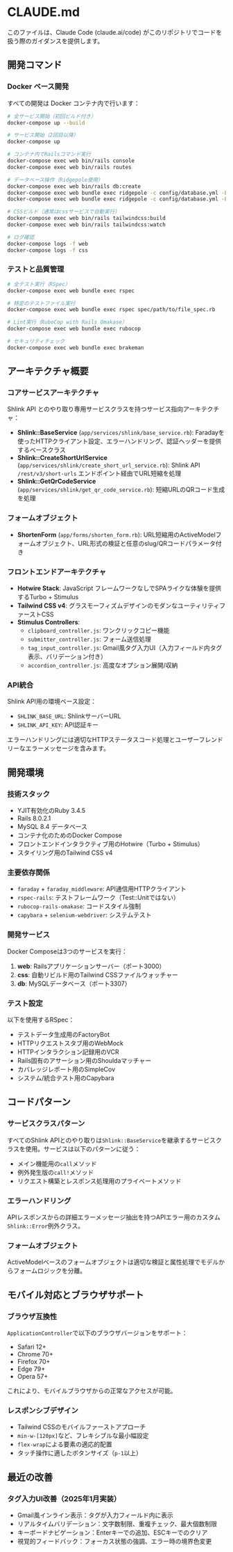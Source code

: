 # CLAUDE.md

このファイルは、Claude Code (claude.ai/code) がこのリポジトリでコードを扱う際のガイダンスを提供します。

## 開発コマンド

### Docker ベース開発
すべての開発は Docker コンテナ内で行います：

```bash
# 全サービス開始（初回ビルド付き）
docker-compose up --build

# サービス開始（2回目以降）
docker-compose up

# コンテナ内でRailsコマンド実行
docker-compose exec web bin/rails console
docker-compose exec web bin/rails routes

# データベース操作（Ridgepole使用）
docker-compose exec web bin/rails db:create
docker-compose exec web bundle exec ridgepole -c config/database.yml -E development --apply -f db/schemas/Schemafile
docker-compose exec web bundle exec ridgepole -c config/database.yml -E test --apply -f db/schemas/Schemafile

# CSSビルド（通常はcssサービスで自動実行）
docker-compose exec web bin/rails tailwindcss:build
docker-compose exec web bin/rails tailwindcss:watch

# ログ確認
docker-compose logs -f web
docker-compose logs -f css
```

### テストと品質管理
```bash
# 全テスト実行（RSpec）
docker-compose exec web bundle exec rspec

# 特定のテストファイル実行
docker-compose exec web bundle exec rspec spec/path/to/file_spec.rb

# Lint実行（RuboCop with Rails Omakase）
docker-compose exec web bundle exec rubocop

# セキュリティチェック
docker-compose exec web bundle exec brakeman
```

## アーキテクチャ概要

### コアサービスアーキテクチャ
Shlink API とのやり取り専用サービスクラスを持つサービス指向アーキテクチャ：

- **Shlink::BaseService** (`app/services/shlink/base_service.rb`): Faradayを使ったHTTPクライアント設定、エラーハンドリング、認証ヘッダーを提供するベースクラス
- **Shlink::CreateShortUrlService** (`app/services/shlink/create_short_url_service.rb`): Shlink API `/rest/v3/short-urls` エンドポイント経由でURL短縮を処理
- **Shlink::GetQrCodeService** (`app/services/shlink/get_qr_code_service.rb`): 短縮URLのQRコード生成を処理

### フォームオブジェクト
- **ShortenForm** (`app/forms/shorten_form.rb`): URL短縮用のActiveModelフォームオブジェクト、URL形式の検証と任意のslug/QRコードパラメータ付き

### フロントエンドアーキテクチャ
- **Hotwire Stack**: JavaScript フレームワークなしでSPAライクな体験を提供するTurbo + Stimulus
- **Tailwind CSS v4**: グラスモーフィズムデザインのモダンなユーティリティファーストCSS
- **Stimulus Controllers**: 
  - `clipboard_controller.js`: ワンクリックコピー機能
  - `submitter_controller.js`: フォーム送信処理
  - `tag_input_controller.js`: Gmail風タグ入力UI（入力フィールド内タグ表示、バリデーション付き）
  - `accordion_controller.js`: 高度なオプション展開/収納

### API統合
Shlink API用の環境ベース設定：
- `SHLINK_BASE_URL`: ShlinkサーバーURL
- `SHLINK_API_KEY`: API認証キー

エラーハンドリングには適切なHTTPステータスコード処理とユーザーフレンドリーなエラーメッセージを含みます。

## 開発環境

### 技術スタック
- YJIT有効化のRuby 3.4.5
- Rails 8.0.2.1
- MySQL 8.4 データベース
- コンテナ化のためのDocker Compose
- フロントエンドインタラクティブ用のHotwire（Turbo + Stimulus）
- スタイリング用のTailwind CSS v4

### 主要依存関係
- `faraday` + `faraday_middleware`: API通信用HTTPクライアント
- `rspec-rails`: テストフレームワーク（Test::Unitではない）
- `rubocop-rails-omakase`: コードスタイル強制
- `capybara` + `selenium-webdriver`: システムテスト

### 開発サービス
Docker Composeは3つのサービスを実行：
1. **web**: Railsアプリケーションサーバー（ポート3000）
2. **css**: 自動リビルド用のTailwind CSSファイルウォッチャー
3. **db**: MySQLデータベース（ポート3307）

### テスト設定
以下を使用するRSpec：
- テストデータ生成用のFactoryBot
- HTTPリクエストスタブ用のWebMock
- HTTPインタラクション記録用のVCR
- Rails固有のアサーション用のShouldaマッチャー
- カバレッジレポート用のSimpleCov
- システム/統合テスト用のCapybara

## コードパターン

### サービスクラスパターン
すべてのShlink APIとのやり取りは`Shlink::BaseService`を継承するサービスクラスを使用。サービスは以下のパターンに従う：
- メイン機能用の`call`メソッド
- 例外発生版の`call!`メソッド
- リクエスト構築とレスポンス処理用のプライベートメソッド

### エラーハンドリング
APIレスポンスからの詳細エラーメッセージ抽出を持つAPIエラー用のカスタム`Shlink::Error`例外クラス。

### フォームオブジェクト
ActiveModelベースのフォームオブジェクトは適切な検証と属性処理でモデルからフォームロジックを分離。

## モバイル対応とブラウザサポート

### ブラウザ互換性
`ApplicationController`で以下のブラウザバージョンをサポート：
- Safari 12+
- Chrome 70+
- Firefox 70+
- Edge 79+
- Opera 57+

これにより、モバイルブラウザからの正常なアクセスが可能。

### レスポンシブデザイン
- Tailwind CSSのモバイルファーストアプローチ
- `min-w-[120px]`など、フレキシブルな最小幅設定
- `flex-wrap`による要素の適応的配置
- タッチ操作に適したボタンサイズ（`p-1`以上）

## 最近の改善

### タグ入力UI改善（2025年1月実装）
- Gmail風インライン表示：タグが入力フィールド内に表示
- リアルタイムバリデーション：文字数制限、重複チェック、最大個数制限
- キーボードナビゲーション：Enterキーでの追加、ESCキーでのクリア
- 視覚的フィードバック：フォーカス状態の強調、エラー時の境界色変更